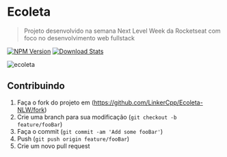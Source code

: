 # Ecoleta
> Projeto desenvolvido na semana Next Level Week da Rocketseat com foco no desenvolvimento web fullstack

[![NPM Version][npm-image]][npm-url]
[![Download Stats][npm-downloads]][npm-url]

![ecoleta](https://user-images.githubusercontent.com/16101647/83975028-be20cb80-a8c7-11ea-9994-eb9c82868f21.PNG)

## Contribuindo

1. Faça o fork do projeto em (<https://github.com/LinkerCpp/Ecoleta-NLW/fork>)
2. Crie uma branch para sua modificação (`git checkout -b feature/fooBar`)
3. Faça o commit (`git commit -am 'Add some fooBar'`)
4. Push (`git push origin feature/fooBar`)
5. Crie um novo pull request

<!-- Markdown link & img dfn's -->
[npm-image]: https://img.shields.io/npm/v/npm
[npm-url]: https://npmjs.org/package/datadog-metrics
[npm-downloads]: https://img.shields.io/npm/dm/datadog-metrics
